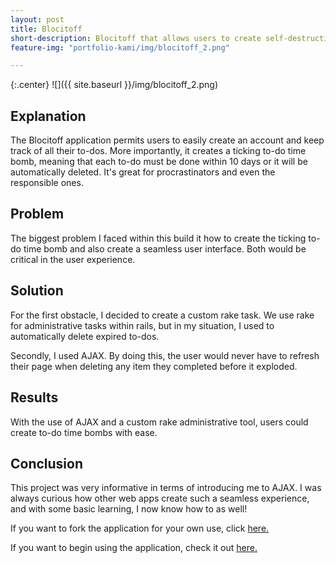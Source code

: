 ```yaml
---
layout: post
title: Blocitoff 
short-description: Blocitoff that allows users to create self-destructing to-do lists
feature-img: "portfolio-kami/img/blocitoff_2.png"

---
```


{:.center}
![]({{ site.baseurl }}/img/blocitoff_2.png)


## Explanation

The Blocitoff application permits users to easily create an account and keep track of all their to-dos. More importantly, it creates a ticking to-do time bomb, meaning
that each to-do must be done within 10 days or it will be automatically deleted. It's great for procrastinators and even the responsible ones. 

## Problem

The biggest problem I faced within this build it how to create the ticking to-do time bomb and also create a seamless user interface. Both would be critical in the 
user experience. 

## Solution

For the first obstacle, I decided to create a custom rake task. We use rake for administrative tasks within rails, but in my situation, I used to automatically delete
expired to-dos. 

Secondly, I used AJAX. By doing this, the user would never have to refresh their page when deleting any item they completed before it exploded.  

## Results

With the use of AJAX and a custom rake administrative tool, users could create to-do time bombs with ease.

## Conclusion

This project was very informative in terms of introducing me to AJAX. I was always curious how other web apps create such a seamless experience, and with some
basic learning, I now know how to as well!

If you want to fork the application for your own use, click [here.](https://github.com/chiragshah321/blocitoff)

If you want to begin using the application, check it out [here.](https://damp-hamlet-24832.herokuapp.com/users/sign_in)

